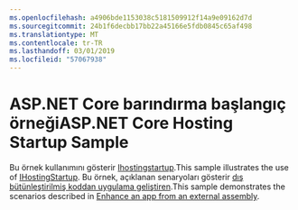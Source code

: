 ```yaml
---
ms.openlocfilehash: a4906bde1153038c5181509912f14a9e09162d7d
ms.sourcegitcommit: 24b1f6decbb17bb22a45166e5fdb0845c65af498
ms.translationtype: MT
ms.contentlocale: tr-TR
ms.lasthandoff: 03/01/2019
ms.locfileid: "57067938"
---
```

# <a name="aspnet-core-hosting-startup-sample"></a><span data-ttu-id="e9447-101">ASP.NET Core barındırma başlangıç örneği</span><span class="sxs-lookup"><span data-stu-id="e9447-101">ASP.NET Core Hosting Startup Sample</span></span>

<span data-ttu-id="e9447-102">Bu örnek kullanımını gösterir [Ihostingstartup](https://docs.microsoft.com/dotnet/api/microsoft.aspnetcore.hosting.ihostingstartup).</span><span class="sxs-lookup"><span data-stu-id="e9447-102">This sample illustrates the use of [IHostingStartup](https://docs.microsoft.com/dotnet/api/microsoft.aspnetcore.hosting.ihostingstartup).</span></span> <span data-ttu-id="e9447-103">Bu örnek, açıklanan senaryoları gösterir [dış bütünleştirilmiş koddan uygulama geliştiren](https://docs.microsoft.com/aspnet/core/fundamentals/host/platform-specific-configuration).</span><span class="sxs-lookup"><span data-stu-id="e9447-103">This sample demonstrates the scenarios described in [Enhance an app from an external assembly](https://docs.microsoft.com/aspnet/core/fundamentals/host/platform-specific-configuration).</span></span>
